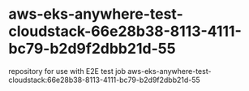 # aws-eks-anywhere-test-cloudstack-66e28b38-8113-4111-bc79-b2d9f2dbb21d-55
repository for use with E2E test job aws-eks-anywhere-test-cloudstack:66e28b38-8113-4111-bc79-b2d9f2dbb21d-55
